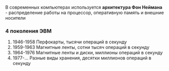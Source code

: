 В современных компьютерах используется **архитектура Фон Неймана** - распределение работы на процессор, оперативную память и внешние носители
### 4 поколения ЭВМ
1. 1946-1958
    Перфокарты, тысячи операций в секунду
2. 1959-1963
    Магнитные ленты, сотни тысяч операций в секунду
3. 1964-1976
    Магнитные ленты и диски, миллионы операций в секунду
4. 1977-...
    Разные виды хранения, десятки миллионов операций в секунду
